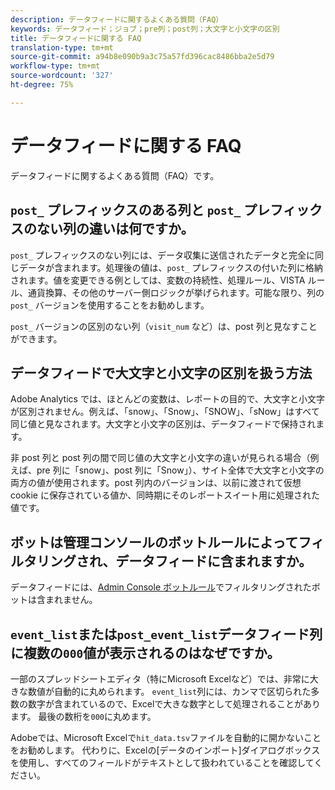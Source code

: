 ```yaml
---
description: データフィードに関するよくある質問（FAQ）
keywords: データフィード；ジョブ；pre列；post列；大文字と小文字の区別
title: データフィードに関する FAQ
translation-type: tm+mt
source-git-commit: a94b8e090b9a3c75a57fd396cac8486bba2e5d79
workflow-type: tm+mt
source-wordcount: '327'
ht-degree: 75%

---
```



# データフィードに関する FAQ

データフィードに関するよくある質問（FAQ）です。

## `post_` プレフィックスのある列と `post_` プレフィックスのない列の違いは何ですか。

`post_` プレフィックスのない列には、データ収集に送信されたデータと完全に同じデータが含まれます。処理後の値は、`post_` プレフィックスの付いた列に格納されます。値を変更できる例としては、変数の持続性、処理ルール、VISTA ルール、通貨換算、その他のサーバー側ロジックが挙げられます。可能な限り、列の `post_` バージョンを使用することをお勧めします。

`post_` バージョンの区別のない列（`visit_num` など）は、post 列と見なすことができます。

## データフィードで大文字と小文字の区別を扱う方法

Adobe Analytics では、ほとんどの変数は、レポートの目的で、大文字と小文字が区別されません。例えば、「snow」、「Snow」、「SNOW」、「sNow」はすべて同じ値と見なされます。大文字と小文字の区別は、データフィードで保持されます。

非 post 列と post 列の間で同じ値の大文字と小文字の違いが見られる場合（例えば、pre 列に「snow」、post 列に「Snow」）、サイト全体で大文字と小文字の両方の値が使用されます。post 列内のバージョンは、以前に渡されて仮想 cookie に保存されている値か、同時期にそのレポートスイート用に処理された値です。

## ボットは管理コンソールのボットルールによってフィルタリングされ、データフィードに含まれますか。

データフィードには、[Admin Console ボットルール](https://docs.adobe.com/content/help/ja-JP/analytics/admin/admin-tools/bot-removal/bot-removal.html)でフィルタリングされたボットは含まれません。

## `event_list`または`post_event_list`データフィード列に複数の`000`値が表示されるのはなぜですか。

一部のスプレッドシートエディタ（特にMicrosoft Excelなど）では、非常に大きな数値が自動的に丸められます。 `event_list`列には、カンマで区切られた多数の数字が含まれているので、Excelで大きな数字として処理されることがあります。 最後の数桁を`000`に丸めます。

Adobeでは、Microsoft Excelで`hit_data.tsv`ファイルを自動的に開かないことをお勧めします。 代わりに、Excelの[データのインポート]ダイアログボックスを使用し、すべてのフィールドがテキストとして扱われていることを確認してください。
